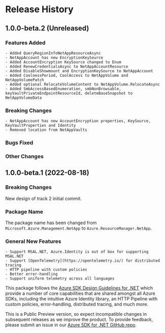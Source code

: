 # Release History

## 1.0.0-beta.2 (Unreleased)

### Features Added
    - Added QueryRegionInfoNetAppResourceAsync
    - NetAppAccount has new EncryptionKeySource    
    - Added AccountEncryption KeySource changed to Enum
    - Added RenewCredentialsAsync to NetAppAccountResource
    - Added DisableShowmount and EncryptionKeySource to NetAppAccount
    - Added CoolnessPeriod, CoolAccess to NetAppVolume and NetAppVolumePatch
    - Added optional RelocateVolumeContent to NetAppVolume.RelocateAsync
    - Added SmbAccessBasedEnumeration, smbNonBrowsable, keyVaultPrivateEndpointResourceId, deleteBaseSnapshot to NetAppVolumeData

### Breaking Changes
    - NetAppAccount has new AccountEncryption properties, KeySource, KeyVaultProperties and Identity
    - Removed location from NetAppVaults
### Bugs Fixed

### Other Changes

## 1.0.0-beta.1 (2022-08-18)

### Breaking Changes

New design of track 2 initial commit.

### Package Name

The package name has been changed from `Microsoft.Azure.Management.NetApp` to `Azure.ResourceManager.NetApp`.

### General New Features

    - Support MSAL.NET, Azure.Identity is out of box for supporting MSAL.NET
    - Support [OpenTelemetry](https://opentelemetry.io/) for distributed tracing
    - HTTP pipeline with custom policies
    - Better error-handling
    - Support uniform telemetry across all languages

This package follows the [Azure SDK Design Guidelines for .NET](https://azure.github.io/azure-sdk/dotnet_introduction.html) which provide a number of core capabilities that are shared amongst all Azure SDKs, including the intuitive Azure Identity library, an HTTP Pipeline with custom policies, error-handling, distributed tracing, and much more.

This is a Public Preview version, so expect incompatible changes in subsequent releases as we improve the product. To provide feedback, please submit an issue in our [Azure SDK for .NET GitHub repo](https://github.com/Azure/azure-sdk-for-net/issues).
